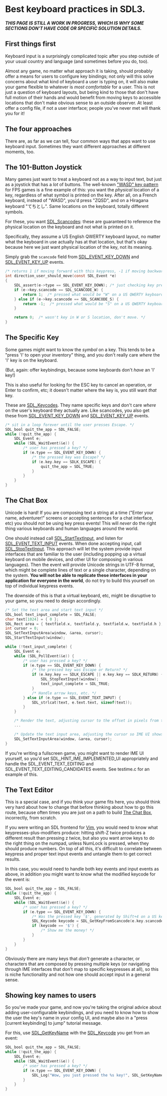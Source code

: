 # Best keyboard practices in SDL3.

***THIS PAGE IS STILL A WORK IN PROGRESS, WHICH IS WHY SOME SECTIONS DON'T HAVE CODE OR SPECIFIC SOLUTION DETAILS.***

## First things first

Keyboard input is a surprisingly complicated topic after you step outside of your usual country and language (and sometimes before you do, too).

Almost any game, no matter what approach it is taking, should probably offer a means for users to configure key bindings; not only will this solve concerns about what kind of keyboard a user is typing on, it will also make your game flexible to whatever is _most comfortable_ for a user. This is not just a question of keyboard layouts, but being kind to those that don't have full motion of their hands and would benefit from moving keys to accessible locations that don't make obvious sense to an outside observer. At least offer a config file, if not a user interface; people you've never met will thank you for it!


## The four approaches

There are, as far as we can tell, four common ways that apps want to use keyboard input. Sometimes they want different approaches at different moments, too.


## The 101-Button Joystick

Many games just want to treat a keyboard not as a way to input text, but just as a joystick that has a _lot_ of buttons. The well-known ["WASD" key pattern](https://en.wikipedia.org/wiki/WASD_keys) for FPS games is a fine example of this: you want the _physical_ location of a key, regardless of what symbol is printed on the key. After all, on a French keyboard, instead of "WASD", you'd press "ZQSD", and on a Hiragana keyboard "てちとし". Same locations on the keyboard, totally different symbols.

For these, you want [SDL_Scancodes](SDL_Scancode): these are guaranteed to reference the physical location on the keyboard and not what is printed on it.

Specifically, they assume a US English QWERTY keyboard layout, no matter what the keyboard in use actually has at that location, but that's okay because here we just want physical location of the key, not its meaning.

Simply grab the `scancode` field from [SDL_EVENT_KEY_DOWN](SDL_EVENT_KEY_DOWN) and [SDL_EVENT_KEY_UP](SDL_EVENT_KEY_UP) events.

```c
/* returns 1 if moving forward with this keypress, -1 if moving backward, 0 if not moving. */
int direction_user_should_move(const SDL_Event *e)
{
    SDL_assert(e->type == SDL_EVENT_KEY_DOWN); /* just checking key presses here... */
    if (e->key.scancode == SDL_SCANCODE_W) {
        return 1;  /* pressed what would be "W" on a US QWERTY keyboard. Move forward! */
    } else if (e->key.scancode == SDL_SCANCODE_S) {
        return -1;  /* pressed what would be "S" on a US QWERTY keyboard. Move backward! */
    }

    return 0;  /* wasn't key in W or S location, don't move. */
}
```


## The Specific Key

Some games might want to know the _symbol_ on a key. This tends to be a "press 'I' to open your inventory" thing, and you don't really care _where_ the 'I' key is on the keyboard.

(But, again: offer keybindings, because some keyboards don't _have_ an 'I' key!)

This is also useful for looking for the ESC key to cancel an operation, or Enter to confirm, etc; it doesn't matter where the key is, you still want _that_ key.

These are [SDL_Keycodes](SDL_Keycode). They name specific keys and don't care _where_ on the user's keyboard they actually are. Like scancodes, you also get these from [SDL_EVENT_KEY_DOWN](SDL_EVENT_KEY_DOWN) and [SDL_EVENT_KEY_UP](SDL_EVENT_KEY_UP) events.


```c
/* sit in a loop forever until the user presses Escape. */
SDL_bool quit_the_app = SDL_FALSE;
while (!quit_the_app) {
    SDL_Event e;
    while (SDL_WaitEvent(&e)) {
        /* user has pressed a key? */
        if (e.type == SDL_EVENT_KEY_DOWN) {
            /* the pressed key was Escape? */
            if (e.key.key == SDLK_ESCAPE) {
                quit_the_app = SDL_TRUE;
            }
        }
    }
}
```


## The Chat Box

Unicode is hard! If you are composing text a string at a time ("Enter your name, adventurer!" screens or accepting sentences for a chat interface, etc) you should _not_ be using key press events! This will _never_ do the right thing various keyboards and human languages around the world.

One should instead call [SDL_StartTextInput](SDL_StartTextInput), and listen for [SDL_EVENT_TEXT_INPUT](SDL_EVENT_TEXT_INPUT) events. When done accepting input, call [SDL_StopTextInput](SDL_StopTextInput). This approach will let the system provide input interfaces that are familiar to the user (including popping up a virtual keyboard on mobile devices, and other UI for composing in various languages). Then the event will provide Unicode strings in UTF-8 format, which might be complete lines of text or a single character, depending on the system. **You will not be able to replicate these interfaces in your application for everyone in the world**, do not try to build this yourself on top of individual keypress events.

The downside of this is that a virtual keyboard, etc, might be disruptive to your game, so you need to design accordingly.

```c
/* Set the text area and start text input */
SDL_bool text_input_complete = SDL_FALSE;
char text[1024] = { 0 };
SDL_Rect area = { textfield.x, textfield.y, textfield.w, textfield.h };
int cursor = 0;
SDL_SetTextInputArea(window, &area, cursor);
SDL_StartTextInput(window);

while (!text_input_complete) {
    SDL_Event e;
    while (SDL_PollEvent(&e)) {
        /* user has pressed a key? */
        if (e.type == SDL_EVENT_KEY_DOWN) {
            /* the pressed key was Escape or Return? */
            if (e.key.key == SDLK_ESCAPE || e.key.key == SDLK_RETURN) {
                SDL_StopTextInput(window);
                text_input_complete = SDL_TRUE;
            }
            /* Handle arrow keys, etc. */
        } else if (e.type == SDL_EVENT_TEXT_INPUT) {
            SDL_strlcat(text, e.text.text, sizeof(text));
        }
    }

    /* Render the text, adjusting cursor to the offset in pixels from the left edge of the textfield */
    ...

    /* Update the text input area, adjusting the cursor so IME UI shows up at the correct location. */
    SDL_SetTextInputArea(window, &area, cursor);
}
```

If you're writing a fullscreen game, you might want to render IME UI yourself, so you'd set SDL_HINT_IME_IMPLEMENTED_UI appropriately and handle the SDL_EVENT_TEXT_EDITING and SDL_EVENT_TEXT_EDITING_CANDIDATES events. See testime.c for an example of this.

## The Text Editor

This is a special case, and if you think your game fits here, you should think very hard about how to change that before thinking about how to go this route, because often times you are just on a path to build [The Chat Box](#the-chat-box), incorrectly, from scratch.

If you were writing an SDL frontend for [Vim](https://www.vim.org/), you would need to know what keypresses-plus-modifiers produce: hitting shift-Z twice produces a different result than pressing z twice, but also you want arrow keys to do the right thing on the numpad, unless NumLock is pressed, when they should produce numbers. On top of all this, it's difficult to correlate between keypress and proper text input events and untangle them to get correct results.

In this case, you would need to handle both key events and input events as above, in addition you might want to know what the modified keycode for the event is:

```c
SDL_bool quit_the_app = SDL_FALSE;
while (!quit_the_app) {
    SDL_Event e;
    while (SDL_WaitEvent(&e)) {
        /* user has pressed a key? */
        if (e.type == SDL_EVENT_KEY_DOWN) {
            /* Was the pressed key '$', generated by Shift+4 on a US keyboard and the '$' key on the French keyboard? */
            SDL_Keycode keycode = SDL_GetKeyFromScancode(e.key.scancode, e.key.mod);
            if (keycode == '$') {
                /* Show me the money! */
            }
        }
    }
}
```

Obviously there are many keys that _don't_ generate a character, or characters that are composed by pressing multiple keys (or navigating through IME interfaces that don't map to specific keypresses at all), so this is niche functionality and not how one should accept input in a general sense.


## Showing key names to users

So you've made your game, and now you're taking the original advice about adding user-configurable keybindings, and you need to know how to show the user the key's name in your config UI, and maybe also in a "press [current keybinding] to jump" tutorial message.

For this, use [SDL_GetKeyName](SDL_GetKeyName) with the [SDL_Keycode](SDL_Keycode) you get from an event:

```c
SDL_bool quit_the_app = SDL_FALSE;
while (!quit_the_app) {
    SDL_Event e;
    while (SDL_WaitEvent(&e)) {
        /* user has pressed a key? */
        if (e.type == SDL_EVENT_KEY_DOWN) {
            SDL_Log("Wow, you just pressed the %s key!", SDL_GetKeyName(e.key.key));
        }
    }
}
```

